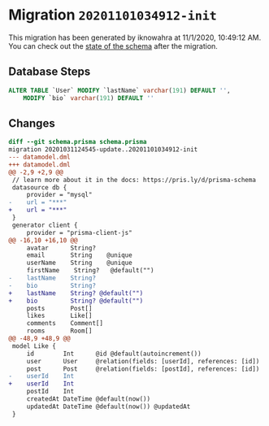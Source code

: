 # Migration `20201101034912-init`

This migration has been generated by iknowahra at 11/1/2020, 10:49:12 AM.
You can check out the [state of the schema](./schema.prisma) after the migration.

## Database Steps

```sql
ALTER TABLE `User` MODIFY `lastName` varchar(191) DEFAULT '',
    MODIFY `bio` varchar(191) DEFAULT ''
```

## Changes

```diff
diff --git schema.prisma schema.prisma
migration 20201031124545-update..20201101034912-init
--- datamodel.dml
+++ datamodel.dml
@@ -2,9 +2,9 @@
 // learn more about it in the docs: https://pris.ly/d/prisma-schema
 datasource db {
     provider = "mysql"
-    url = "***"
+    url = "***"
 }
 generator client {
     provider = "prisma-client-js"
@@ -16,10 +16,10 @@
     avatar      String?
     email       String    @unique
     userName    String    @unique
     firstName    String?   @default("")
-    lastName    String?
-    bio         String?
+    lastName    String? @default("")
+    bio         String? @default("")
     posts       Post[]
     likes       Like[]
     comments    Comment[]
     rooms       Room[]
@@ -48,9 +48,9 @@
 model Like {
     id        Int      @id @default(autoincrement())
     user      User     @relation(fields: [userId], references: [id])
     post      Post     @relation(fields: [postId], references: [id])
-    userId    Int
+    userId    Int       
     postId    Int
     createdAt DateTime @default(now())
     updatedAt DateTime @default(now()) @updatedAt
 }
```


